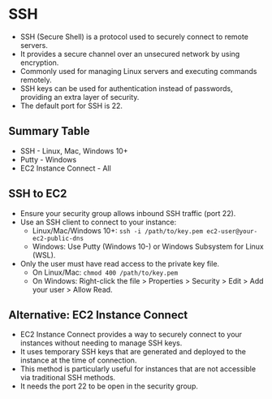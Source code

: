 # SSH

- SSH (Secure Shell) is a protocol used to securely connect to remote servers.
- It provides a secure channel over an unsecured network by using encryption.
- Commonly used for managing Linux servers and executing commands remotely.
- SSH keys can be used for authentication instead of passwords, providing an extra layer of security.
- The default port for SSH is 22.

## Summary Table

- SSH - Linux, Mac, Windows 10+
- Putty - Windows
- EC2 Instance Connect - All

## SSH to EC2

- Ensure your security group allows inbound SSH traffic (port 22).
- Use an SSH client to connect to your instance:
  - Linux/Mac/Windows 10+: `ssh -i /path/to/key.pem ec2-user@your-ec2-public-dns`
  - Windows: Use Putty (Windows 10-) or Windows Subsystem for Linux (WSL).
- Only the user must have read access to the private key file.
  - On Linux/Mac: `chmod 400 /path/to/key.pem`
  - On Windows: Right-click the file > Properties > Security > Edit > Add your user > Allow Read.

## Alternative: EC2 Instance Connect

- EC2 Instance Connect provides a way to securely connect to your instances without needing to manage SSH keys.
- It uses temporary SSH keys that are generated and deployed to the instance at the time of connection.
- This method is particularly useful for instances that are not accessible via traditional SSH methods.
- It needs the port 22 to be open in the security group.
